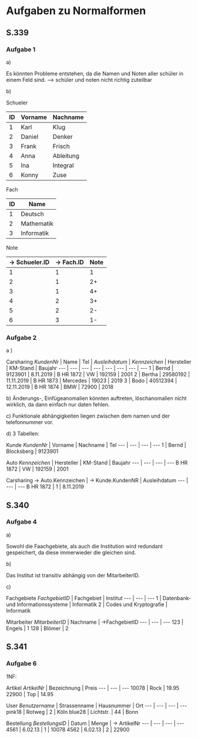 # Aufgaben zu Normalformen


## S.339

### Aufgabe 1

a)

Es könnten Probleme entstehen, da die Namen und Noten aller schüler in einem Feld sind.
--> schüler und noten nicht richtig zuteilbar

b)

Schueler

ID | Vorname | Nachname
--- | --- | ---
1 | Karl | Klug
2 | Daniel | Denker
3 | Frank | Frisch
4 | Anna | Ableitung
5 | Ina | Integral
6 | Konny | Zuse

Fach

ID | Name
--- | ---
1 | Deutsch
2 | Mathematik
3 | Informatik

Note

-> Schueler.ID | -> Fach.ID | Note
--- | --- | ---
1 | 1 | 1
2 | 1 | 2+
3 | 1 | 4+
4 | 2 | 3+
5 | 2 | 2-
6 | 3 | 1-


### Aufgabe 2

a ) 

Carsharing
_KundenNr_ | Name | Tel | _Ausleihdatum_ | _Kennzeichen_ | Hersteller | KM-Stand | Baujahr
--- | --- | --- | --- | --- | --- | --- | ---
1 | Bernd | 9123901 | 8.11.2019 | B HR 1872 | VW | 192159 | 2001
2 | Bertha | 29580192 | 11.11.2019 | B HR 1873 | Mercedes | 19023 | 2019
3 | Bodo | 40512394 | 12.11.2019 | B HR 1874 | BMW | 72900 | 2018

b) 
Änderungs-, Einfügeanomalien könnten auftreten, löschanomalien nicht wirklich, da dann einfach nur daten fehlen.

c) 
Funktionale abhängigkeiten liegen zwischen dem namen und der telefonnummer vor.



d)
3 Tabellen:

Kunde
_KundenNr_ | Vorname | Nachname | Tel 
--- | --- | --- | ---
1 | Bernd | Blocksberg | 9123901

Auto
_Kennzeichen_ | Hersteller | KM-Stand | Baujahr 
--- | --- | --- | ---
B HR 1872 | VW | 192159 | 2001

Carsharing
-> Auto.Kennzeichen | -> Kunde.KundenNR | Ausleihdatum
--- | --- | ---
B HR 1872 | 1 | 8.11.2019





## S.340

### Aufgabe 4

a)

Sowohl die Faachgebiete, als auch die Institution wird redundant gespeichert, da diese immerwieder die gleichen sind.


b)

Das Institut ist transitiv abhängig von der MitarbeiterID.

c) 

Fachgebiete
_FachgebietID_ | Fachgebiet | Institut
--- | --- | ---
1 | Datenbank- und Informationssysteme | Informatik
2 | Codes und Kryptografie | Informatik

Mitarbeiter
_MitarbeiterID_ | Nachname | ->FachgebietID
--- | --- | ---
123 | Engels | 1
128 | Blömer | 2

## S.341

### Aufgabe 6

1NF:

Artikel
_ArtikelNr_ | Bezeichnung | Preis
--- | --- | ---
10078 | Rock | 19.95
22900 | Top | 14.95

User
_Benutzername_ | Strassenname | Hausnummer | Ort 
--- | --- | --- | ---
pink18 | Rotweg | 2 | Köln 
blue28 | Lichtstr. | 44 | Bonn

Bestellung 
_BestellungsID_ | Datum | Menge | -> ArtikelNr 
--- | --- | --- | ---
4561 | 6.02.13 | 1 | 10078
4562 | 6.02.13 | 2 | 22900
